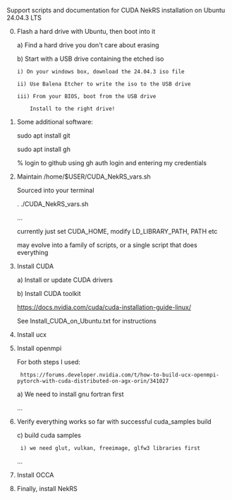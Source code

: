 Support scripts and documentation for CUDA NekRS installation on Ubuntu 24.04.3 LTS

0) Flash a hard drive with Ubuntu, then boot into it

   a) Find a hard drive you don't care about erasing

   b) Start with a USB drive containing the etched iso

       i) On your windows box, download the 24.04.3 iso file

       ii) Use Balena Etcher to write the iso to the USB drive

       iii) From your BIOS, boot from the USB drive

           Install to the right drive!

1) Some additional software:

    sudo apt install git

    sudo apt install gh

    % login to github using gh auth login and entering my credentials   
   
3) Maintain /home/$USER/CUDA_NekRS_vars.sh

   Sourced into your terminal

   . ./CUDA_NekRS_vars.sh

    ... 
    
    currently just set CUDA_HOME, modify LD_LIBRARY_PATH, PATH etc

    may evolve into a family of scripts, or a single script that does everything

5) Install CUDA

    a) Install or update CUDA drivers

    b) Install CUDA toolkit

    https://docs.nvidia.com/cuda/cuda-installation-guide-linux/

    See Install_CUDA_on_Ubuntu.txt for instructions

6) Install ucx

7) Install openmpi

    For both steps I used:

        https://forums.developer.nvidia.com/t/how-to-build-ucx-openmpi-pytorch-with-cuda-distributed-on-agx-orin/341027


    a) We need to install gnu fortran first

    ...

8) Verify everything works so far with successful cuda_samples build

    c) build cuda samples
        
        i) we need glut, vulkan, freeimage, glfw3 libraries first

    ...

9) Install OCCA


10) Finally, install NekRS

